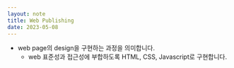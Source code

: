 ```yaml
---
layout: note
title: Web Publishing
date: 2023-05-08
---
```





- web page의 design을 구현하는 과정을 의미합니다. 
    - web 표준성과 접근성에 부합하도록 HTML, CSS, Javascript로 구현합니다.

